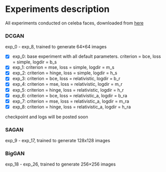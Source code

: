 # Experiments description

All experiments conducted on celeba faces, downloaded from 
[here](https://drive.google.com/drive/folders/0B7EVK8r0v71pTUZsaXdaSnZBZzg)

### DCGAN
exp_0 - exp_8, trained to generate 64×64 images

- [x] exp_0: base experiment with all default parameters. 
criterion = bce, loss = simple, logdir = b_s
- [x] exp_1: criterion = mse, loss = simple, logdir = m_s
- [x] exp_2: criterion = hinge, loss = simple, logdir = h_s
- [x] exp_3: criterion = bce, loss = relativistic, logdir = b_r
- [x] exp_4: criterion = mse, loss = relativistic, logdir = m_r
- [x] exp_5: criterion = hinge, loss = relativistic, logdir = h_r
- [x] exp_6: criterion = bce, loss = relativistic_a, logdir = b_ra
- [x] exp_7: criterion = mse, loss = relativistic_a, logdir = m_ra
- [x] exp_8: criterion = hinge, loss = relativistic_a, logdir = h_ra

checkpoint and logs will be posted soon

### SAGAN
exp_9 - exp_17, trained to generate 128x128 images

### BigGAN
exp_18 - exp_26, trained to generate 256×256 images
